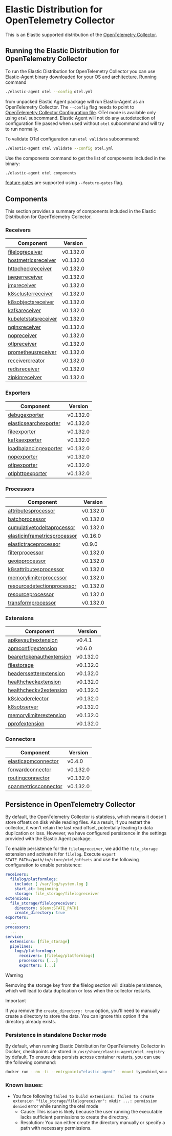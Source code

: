 # Elastic Distribution for OpenTelemetry Collector

This is an Elastic supported distribution of the [OpenTelemetry Collector](https://github.com/open-telemetry/opentelemetry-collector).

## Running the Elastic Distribution for OpenTelemetry Collector

To run the Elastic Distribution for OpenTelemetry Collector you can use Elastic-Agent binary downloaded for your OS and architecture.
Running command

```bash
./elastic-agent otel --config otel.yml
```

from unpacked Elastic Agent package will run Elastic-Agent as an OpenTelemetry Collector. The `--config` flag needs to point to [OpenTelemetry Collector Configuration file](https://opentelemetry.io/docs/collector/configuration/). OTel mode is available only using `otel` subcommand. Elastic Agent will not do any autodetection of configuration file passed when used without `otel` subcommand and will try to run normally.

To validate OTel configuration run `otel validate` subcommand:

```bash
./elastic-agent otel validate --config otel.yml
```

Use the components command to get the list of components included in the binary:

```bash
./elastic-agent otel components
```

[feature gates](https://github.com/open-telemetry/opentelemetry-collector/blob/main/featuregate/README.md#controlling-gates) are supported using `--feature-gates` flag.

## Components

This section provides a summary of components included in the Elastic Distribution for OpenTelemetry Collector.

### Receivers

| Component | Version |
|---|---|
| [filelogreceiver](https://github.com/open-telemetry/opentelemetry-collector-contrib/blob/receiver/filelogreceiver/v0.132.0/receiver/filelogreceiver/README.md) | v0.132.0 |
| [hostmetricsreceiver](https://github.com/open-telemetry/opentelemetry-collector-contrib/blob/receiver/hostmetricsreceiver/v0.132.0/receiver/hostmetricsreceiver/README.md) | v0.132.0 |
| [httpcheckreceiver](https://github.com/open-telemetry/opentelemetry-collector-contrib/blob/receiver/httpcheckreceiver/v0.132.0/receiver/httpcheckreceiver/README.md) | v0.132.0 |
| [jaegerreceiver](https://github.com/open-telemetry/opentelemetry-collector-contrib/blob/receiver/jaegerreceiver/v0.132.0/receiver/jaegerreceiver/README.md) | v0.132.0 |
| [jmxreceiver](https://github.com/open-telemetry/opentelemetry-collector-contrib/blob/receiver/jmxreceiver/v0.132.0/receiver/jmxreceiver/README.md) | v0.132.0 |
| [k8sclusterreceiver](https://github.com/open-telemetry/opentelemetry-collector-contrib/blob/receiver/k8sclusterreceiver/v0.132.0/receiver/k8sclusterreceiver/README.md) | v0.132.0 |
| [k8sobjectsreceiver](https://github.com/open-telemetry/opentelemetry-collector-contrib/blob/receiver/k8sobjectsreceiver/v0.132.0/receiver/k8sobjectsreceiver/README.md) | v0.132.0 |
| [kafkareceiver](https://github.com/open-telemetry/opentelemetry-collector-contrib/blob/receiver/kafkareceiver/v0.132.0/receiver/kafkareceiver/README.md) | v0.132.0 |
| [kubeletstatsreceiver](https://github.com/open-telemetry/opentelemetry-collector-contrib/blob/receiver/kubeletstatsreceiver/v0.132.0/receiver/kubeletstatsreceiver/README.md) | v0.132.0 |
| [nginxreceiver](https://github.com/open-telemetry/opentelemetry-collector-contrib/blob/receiver/nginxreceiver/v0.132.0/receiver/nginxreceiver/README.md) | v0.132.0 |
| [nopreceiver](https://github.com/open-telemetry/opentelemetry-collector/blob/receiver/nopreceiver/v0.132.0/receiver/nopreceiver/README.md) | v0.132.0 |
| [otlpreceiver](https://github.com/open-telemetry/opentelemetry-collector/blob/receiver/otlpreceiver/v0.132.0/receiver/otlpreceiver/README.md) | v0.132.0 |
| [prometheusreceiver](https://github.com/open-telemetry/opentelemetry-collector-contrib/blob/receiver/prometheusreceiver/v0.132.0/receiver/prometheusreceiver/README.md) | v0.132.0 |
| [receivercreator](https://github.com/open-telemetry/opentelemetry-collector-contrib/blob/receiver/receivercreator/v0.132.0/receiver/receivercreator/README.md) | v0.132.0 |
| [redisreceiver](https://github.com/open-telemetry/opentelemetry-collector-contrib/blob/receiver/redisreceiver/v0.132.0/receiver/redisreceiver/README.md) | v0.132.0 |
| [zipkinreceiver](https://github.com/open-telemetry/opentelemetry-collector-contrib/blob/receiver/zipkinreceiver/v0.132.0/receiver/zipkinreceiver/README.md) | v0.132.0 |

### Exporters

| Component | Version |
|---|---|
| [debugexporter](https://github.com/open-telemetry/opentelemetry-collector/blob/exporter/debugexporter/v0.132.0/exporter/debugexporter/README.md) | v0.132.0 |
| [elasticsearchexporter](https://github.com/open-telemetry/opentelemetry-collector-contrib/blob/exporter/elasticsearchexporter/v0.132.0/exporter/elasticsearchexporter/README.md) | v0.132.0 |
| [fileexporter](https://github.com/open-telemetry/opentelemetry-collector-contrib/blob/exporter/fileexporter/v0.132.0/exporter/fileexporter/README.md) | v0.132.0 |
| [kafkaexporter](https://github.com/open-telemetry/opentelemetry-collector-contrib/blob/exporter/kafkaexporter/v0.132.0/exporter/kafkaexporter/README.md) | v0.132.0 |
| [loadbalancingexporter](https://github.com/open-telemetry/opentelemetry-collector-contrib/blob/exporter/loadbalancingexporter/v0.132.0/exporter/loadbalancingexporter/README.md) | v0.132.0 |
| [nopexporter](https://github.com/open-telemetry/opentelemetry-collector/blob/exporter/nopexporter/v0.132.0/exporter/nopexporter/README.md) | v0.132.0 |
| [otlpexporter](https://github.com/open-telemetry/opentelemetry-collector/blob/exporter/otlpexporter/v0.132.0/exporter/otlpexporter/README.md) | v0.132.0 |
| [otlphttpexporter](https://github.com/open-telemetry/opentelemetry-collector/blob/exporter/otlphttpexporter/v0.132.0/exporter/otlphttpexporter/README.md) | v0.132.0 |

### Processors

| Component | Version |
|---|---|
| [attributesprocessor](https://github.com/open-telemetry/opentelemetry-collector-contrib/blob/processor/attributesprocessor/v0.132.0/processor/attributesprocessor/README.md) | v0.132.0 |
| [batchprocessor](https://github.com/open-telemetry/opentelemetry-collector/blob/processor/batchprocessor/v0.132.0/processor/batchprocessor/README.md) | v0.132.0 |
| [cumulativetodeltaprocessor](https://github.com/open-telemetry/opentelemetry-collector-contrib/blob/processor/cumulativetodeltaprocessor/v0.132.0/processor/cumulativetodeltaprocessor/README.md) | v0.132.0 |
| [elasticinframetricsprocessor](https://github.com/elastic/opentelemetry-collector-components/blob/processor/elasticinframetricsprocessor/v0.16.0/processor/elasticinframetricsprocessor/README.md) | v0.16.0 |
| [elastictraceprocessor](https://github.com/elastic/opentelemetry-collector-components/blob/processor/elastictraceprocessor/v0.9.0/processor/elastictraceprocessor/README.md) | v0.9.0 |
| [filterprocessor](https://github.com/open-telemetry/opentelemetry-collector-contrib/blob/processor/filterprocessor/v0.132.0/processor/filterprocessor/README.md) | v0.132.0 |
| [geoipprocessor](https://github.com/open-telemetry/opentelemetry-collector-contrib/blob/processor/geoipprocessor/v0.132.0/processor/geoipprocessor/README.md) | v0.132.0 |
| [k8sattributesprocessor](https://github.com/open-telemetry/opentelemetry-collector-contrib/blob/processor/k8sattributesprocessor/v0.132.0/processor/k8sattributesprocessor/README.md) | v0.132.0 |
| [memorylimiterprocessor](https://github.com/open-telemetry/opentelemetry-collector/blob/processor/memorylimiterprocessor/v0.132.0/processor/memorylimiterprocessor/README.md) | v0.132.0 |
| [resourcedetectionprocessor](https://github.com/open-telemetry/opentelemetry-collector-contrib/blob/processor/resourcedetectionprocessor/v0.132.0/processor/resourcedetectionprocessor/README.md) | v0.132.0 |
| [resourceprocessor](https://github.com/open-telemetry/opentelemetry-collector-contrib/blob/processor/resourceprocessor/v0.132.0/processor/resourceprocessor/README.md) | v0.132.0 |
| [transformprocessor](https://github.com/open-telemetry/opentelemetry-collector-contrib/blob/processor/transformprocessor/v0.132.0/processor/transformprocessor/README.md) | v0.132.0 |

### Extensions

| Component | Version |
|---|---|
| [apikeyauthextension](https://github.com/elastic/opentelemetry-collector-components/blob/extension/apikeyauthextension/v0.4.1/extension/apikeyauthextension/README.md) | v0.4.1 |
| [apmconfigextension](https://github.com/elastic/opentelemetry-collector-components/blob/extension/apmconfigextension/v0.6.0/extension/apmconfigextension/README.md) | v0.6.0 |
| [bearertokenauthextension](https://github.com/open-telemetry/opentelemetry-collector-contrib/blob/extension/bearertokenauthextension/v0.132.0/extension/bearertokenauthextension/README.md) | v0.132.0 |
| [filestorage](https://github.com/open-telemetry/opentelemetry-collector-contrib/blob/extension/storage/filestorage/v0.132.0/extension/storage/filestorage/README.md) | v0.132.0 |
| [headerssetterextension](https://github.com/open-telemetry/opentelemetry-collector-contrib/blob/extension/headerssetterextension/v0.132.0/extension/headerssetterextension/README.md) | v0.132.0 |
| [healthcheckextension](https://github.com/open-telemetry/opentelemetry-collector-contrib/blob/extension/healthcheckextension/v0.132.0/extension/healthcheckextension/README.md) | v0.132.0 |
| [healthcheckv2extension](https://github.com/open-telemetry/opentelemetry-collector-contrib/blob/extension/healthcheckv2extension/v0.132.0/extension/healthcheckv2extension/README.md) | v0.132.0 |
| [k8sleaderelector](https://github.com/open-telemetry/opentelemetry-collector-contrib/blob/extension/k8sleaderelector/v0.132.0/extension/k8sleaderelector/README.md) | v0.132.0 |
| [k8sobserver](https://github.com/open-telemetry/opentelemetry-collector-contrib/blob/extension/observer/k8sobserver/v0.132.0/extension/observer/k8sobserver/README.md) | v0.132.0 |
| [memorylimiterextension](https://github.com/open-telemetry/opentelemetry-collector/blob/extension/memorylimiterextension/v0.132.0/extension/memorylimiterextension/README.md) | v0.132.0 |
| [pprofextension](https://github.com/open-telemetry/opentelemetry-collector-contrib/blob/extension/pprofextension/v0.132.0/extension/pprofextension/README.md) | v0.132.0 |

### Connectors

| Component | Version |
|---|---|
| [elasticapmconnector](https://github.com/elastic/opentelemetry-collector-components/blob/connector/elasticapmconnector/v0.4.0/connector/elasticapmconnector/README.md) | v0.4.0 |
| [forwardconnector](https://github.com/open-telemetry/opentelemetry-collector/blob/connector/forwardconnector/v0.132.0/connector/forwardconnector/README.md) | v0.132.0 |
| [routingconnector](https://github.com/open-telemetry/opentelemetry-collector-contrib/blob/connector/routingconnector/v0.132.0/connector/routingconnector/README.md) | v0.132.0 |
| [spanmetricsconnector](https://github.com/open-telemetry/opentelemetry-collector-contrib/blob/connector/spanmetricsconnector/v0.132.0/connector/spanmetricsconnector/README.md) | v0.132.0 |
## Persistence in OpenTelemetry Collector

By default, the OpenTelemetry Collector is stateless, which means it doesn't store offsets on disk while reading files. As a result, if you restart the collector, it won't retain the last read offset, potentially leading to data duplication or loss. However, we have configured persistence in the settings provided with the Elastic Agent package.

To enable persistence for the `filelogreceiver`, we add the `file_storage` extension and activate it for `filelog`.
Execute `export STATE_PATH=/path/to/store/otel/offsets` and use the following configuration to enable persistence:

```yaml
receivers:
  filelog/platformlogs:
    include: [ /var/log/system.log ]
    start_at: beginning
    storage: file_storage/filelogreceiver
extensions:
  file_storage/filelogreceiver:
    directory: ${env:STATE_PATH}
    create_directory: true
exporters:
  ...
processors:
  ...
service:
  extensions: [file_storage]
  pipelines:
    logs/platformlogs:
      receivers: [filelog/platformlogs]
      processors: [...]
      exporters: [...]
```

> [!WARNING]
Removing the storage key from the filelog section will disable persistence, which will lead to data duplication or loss when the collector restarts.

> [!IMPORTANT]
If you remove the `create_directory: true` option, you'll need to manually create a directory to store the data. You can ignore this option if the directory already exists.

### Persistence in standalone Docker mode

By default, when running Elastic Distribution for OpenTelemetry Collector in Docker, checkpoints are stored in `/usr/share/elastic-agent/otel_registry` by default. To ensure data persists across container restarts, you can use the following command:

```bash
docker run --rm -ti --entrypoint="elastic-agent" --mount type=bind,source=/path/on/host,target=/usr/share/elastic-agent/otel_registry  docker.elastic.co/elastic-agent/elastic-agent:8.18.0-SNAPSHOT otel
```

### Known issues:
-  You face following `failed to build extensions: failed to create extension "file_storage/filelogreceiver": mkdir ...: permission denied` error while running the otel mode
	- Cause: This issue is likely because the user running the executable lacks sufficient permissions to create the directory.
	- Resolution: You can either create the directory manually or specify a path with necessary permissions.
